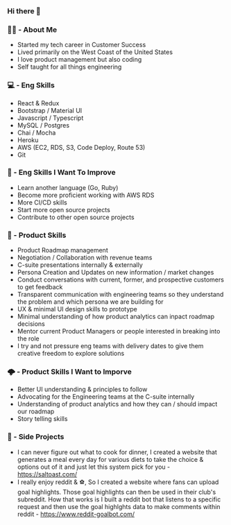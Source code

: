 ### Hi there 👋

### 👨‍🦱 - About Me
* Started my tech career in Customer Success
* Lived primarily on the West Coast of the United States
* I love product management but also coding
* Self taught for all things engineering

### 💻 - Eng Skills
* React & Redux
* Bootstrap / Material UI
* Javascript / Typescript
* MySQL / Postgres
* Chai / Mocha
* Heroku
* AWS (EC2, RDS, S3, Code Deploy, Route 53)
* Git

### 🏫 - Eng Skills I Want To Improve
* Learn another language (Go, Ruby)
* Become more proficient working with AWS RDS
* More CI/CD skills
* Start more open source projects
* Contribute to other open source projects

### 🐳 - Product Skills
* Product Roadmap management
* Negotiation / Collaboration with revenue teams
* C-suite presentations internally & externally
* Persona Creation and Updates on new information / market changes
* Conduct conversations with current, former, and prospective customers to get feedback
* Transparent communication with engineering teams so they understand the problem and which persona we are building for
* UX & minimal UI design skills to prototype
* Minimal understanding of how product analytics can inpact roadmap decisions
* Mentor current Product Managers or people interested in breaking into the role
* I try and not pressure eng teams with delivery dates to give them creative freedom to explore solutions

### 🌩️ - Product Skills I Want to Imporve
* Better UI understanding & principles to follow
* Advocating for the Engineering teams at the C-suite internally
* Understanding of product analytics and how they can / should impact our roadmap
* Story telling skills

### 💼 - Side Projects
* I can never figure out what to cook for dinner, I created a website that generates a meal every day for various diets to take the choice & options out of it and just let this system pick for you - https://saltoast.com/
* I really enjoy reddit & ⚽, So I created a website where fans can upload goal highlights. Those goal highlights can then be used in their club's subreddit. How that works is I built a reddit bot that listens to a specific request and then use the goal highlghts data to make comments within reddit - https://www.reddit-goalbot.com/

<!--
**nicbaughman/nicbaughman** is a ✨ _special_ ✨ repository because its `README.md` (this file) appears on your GitHub profile.

Here are some ideas to get you started:

- 🔭 I’m currently working on ...
- 🌱 I’m currently learning ...
- 👯 I’m looking to collaborate on ...
- 🤔 I’m looking for help with ...
- 💬 Ask me about ...
- 📫 How to reach me: ...
- 😄 Pronouns: ...
- ⚡ Fun fact: ...
-->
